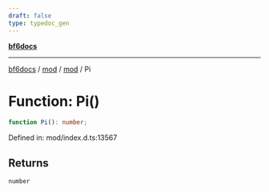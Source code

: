 ```yaml
---
draft: false
type: typedoc_gen
---
```


[**bf6docs**](../../../_index.md)

***

[bf6docs](../../../_index.md) / [mod](../../_index.md) / [mod](../_index.md) / Pi

# Function: Pi()

```ts
function Pi(): number;
```

Defined in: mod/index.d.ts:13567

## Returns

`number`
